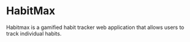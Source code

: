 # HabitMax

Habitmax is a gamified habit tracker web application that allows users to track individual habits.

